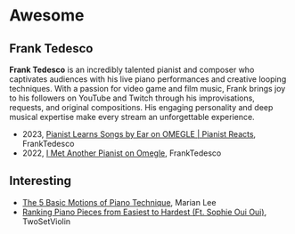 # Awesome

## Frank Tedesco

**Frank Tedesco** is an incredibly talented pianist and composer who captivates audiences with his live piano performances and creative looping techniques. With a passion for video game and film music, Frank brings joy to his followers on YouTube and Twitch through his improvisations, requests, and original compositions. His engaging personality and deep musical expertise make every stream an unforgettable experience.

* 2023, [Pianist Learns Songs by Ear on OMEGLE | Pianist Reacts](https://youtu.be/TTQou8YcA-I?t=979), FrankTedesco
* 2022, [I Met Another Pianist on Omegle](https://www.youtube.com/watch?v=iSpbznxx27E), FrankTedesco

## Interesting

* [The 5 Basic Motions of Piano Technique](https://www.youtube.com/watch?v=rto4hOS105A&t=667s&ab_channel=MarianLee), Marian Lee 
* [Ranking Piano Pieces from Easiest to Hardest (Ft. Sophie Oui Oui)](https://www.youtube.com/watch?v=vJLIsgByHQE&ab_channel=TwoSetViolin), TwoSetViolin